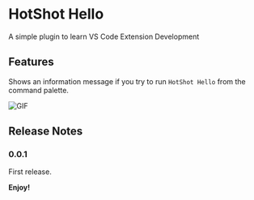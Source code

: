 # HotShot Hello

A simple plugin to learn VS Code Extension Development

## Features

Shows an information message if you try to run `HotShot Hello` from the command palette.


![GIF](https://dha4w82d62smt.cloudfront.net/items/1v1v30090U0k1l3P3314/Screen%20Recording%202018-02-20%20at%2009.08%20PM.gif)



## Release Notes

### 0.0.1

First release.

**Enjoy!**
